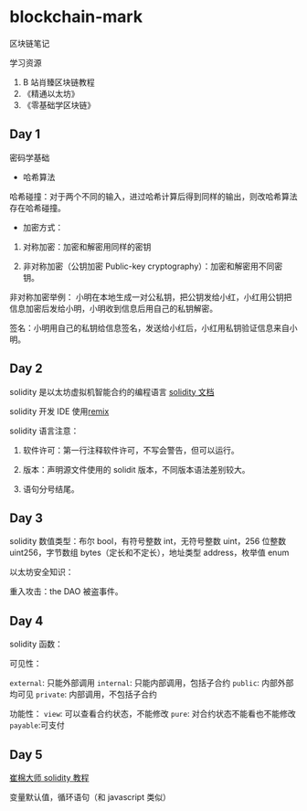 # blockchain-mark

区块链笔记

学习资源

1. B 站肖臻区块链教程
2. 《精通以太坊》
3. 《零基础学区块链》

## Day 1

密码学基础

- 哈希算法

哈希碰撞：对于两个不同的输入，进过哈希计算后得到同样的输出，则改哈希算法存在哈希碰撞。

- 加密方式：

1. 对称加密：加密和解密用同样的密钥

2. 非对称加密（公钥加密 Public-key cryptography）：加密和解密用不同密钥。

非对称加密举例： 小明在本地生成一对公私钥，把公钥发给小红，小红用公钥把信息加密后发给小明，小明收到信息后用自己的私钥解密。

签名：小明用自己的私钥给信息签名，发送给小红后，小红用私钥验证信息来自小明。

## Day 2

solidity 是以太坊虚拟机智能合约的编程语言
[solidity 文档](https://solidity-cn.readthedocs.io/zh/develop/introduction-to-smart-contracts.html)

solidity 开发 IDE 使用[remix](https://remix.ethereum.org/#optimize=false&runs=200&evmVersion=null&version=soljson-v0.8.7+commit.e28d00a7.js)

solidity 语言注意：

1.  软件许可：第一行注释软件许可，不写会警告，但可以运行。

2.  版本：声明源文件使用的 solidit 版本，不同版本语法差别较大。

3.  语句分号结尾。

## Day 3

solidity 数值类型：布尔 bool，有符号整数 int，无符号整数 uint，256 位整数 uint256，字节数组 bytes（定长和不定长），地址类型 address，枚举值 enum

以太坊安全知识：

重入攻击：the DAO 被盗事件。

## Day 4

solidity 函数：

可见性：

`external`: 只能外部调用
`internal`: 只能内部调用，包括子合约
`public`: 内部外部均可见
`private`: 内部调用，不包括子合约

功能性：
`view`: 可以查看合约状态，不能修改
`pure`: 对合约状态不能看也不能修改
`payable`:可支付

## Day 5

[崔棉大师 solidity 教程](https://space.bilibili.com/286084162/channel/collectiondetail?sid=296410)

变量默认值，循环语句（和 javascript 类似）
